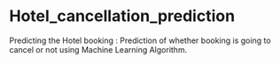 # Hotel_cancellation_prediction
Predicting the Hotel booking  : Prediction of whether booking is going to cancel or not using Machine Learning Algorithm.
